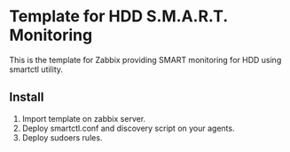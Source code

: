 # Template for HDD S.M.A.R.T. Monitoring

This is the template for Zabbix providing SMART monitoring for HDD using smartctl utility.

##  Install

1. Import template on zabbix server.
2. Deploy smartctl.conf and discovery script on your agents.
3. Deploy sudoers rules.
